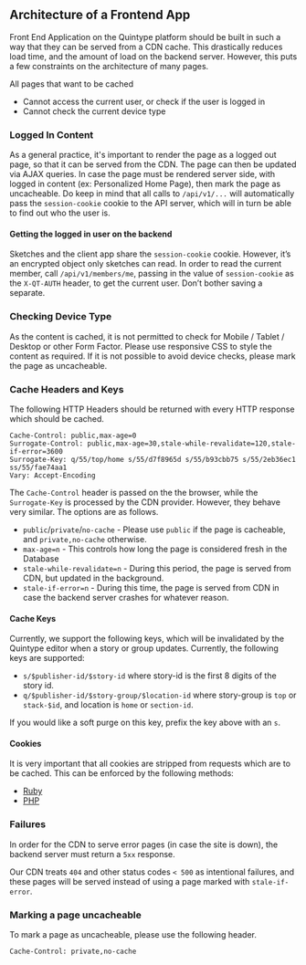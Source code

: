 ## Architecture of a Frontend App

Front End Application on the Quintype platform should be built in such a way that they can be served from a CDN cache. This drastically reduces load time, and the amount of load on the backend server. However, this puts a few constraints on the architecture of many pages.

All pages that want to be cached

* Cannot access the current user, or check if the user is logged in
* Cannot check the current device type

### Logged In Content

As a general practice, it's important to render the page as a logged out page, so that it can be served from the CDN. The page can then be updated via AJAX queries. In case the page must be rendered server side, with logged in content (ex: Personalized Home Page), then mark the page as uncacheable. Do keep in mind that all calls to `/api/v1/...` will automatically pass the `session-cookie` cookie to the API server, which will in turn be able to find out who the user is.

#### Getting the logged in user on the backend

Sketches and the client app share the `session-cookie` cookie. However, it’s an encrypted object only sketches can read. In order to read the current member, call `/api/v1/members/me`, passing in the value of `session-cookie` as the `X-QT-AUTH` header, to get the current user. Don’t bother saving a separate.

### Checking Device Type

As the content is cached, it is not permitted to check for Mobile / Tablet / Desktop or other Form Factor. Please use responsive CSS to style the content as required. If it is not possible to avoid device checks, please mark the page as uncacheable.

### Cache Headers and Keys

The following HTTP Headers should be returned with every HTTP response which should be cached.

```
Cache-Control: public,max-age=0
Surrogate-Control: public,max-age=30,stale-while-revalidate=120,stale-if-error=3600
Surrogate-Key: q/55/top/home s/55/d7f8965d s/55/b93cbb75 s/55/2eb36ec1 ss/55/fae74aa1
Vary: Accept-Encoding
```

The `Cache-Control` header is passed on the the browser, while the `Surrogate-Key` is processed by the CDN provider. However, they behave very similar. The options are as follows.

* `public`/`private`/`no-cache` - Please use `public` if the page is cacheable, and `private,no-cache` otherwise.
* `max-age=n` - This controls how long the page is considered fresh in the Database
* `stale-while-revalidate=n` - During this period, the page is served from CDN, but updated in the background.
* `stale-if-error=n` - During this time, the page is served from CDN in case the backend server crashes for whatever reason.

#### Cache Keys

Currently, we support the following keys, which will be invalidated by the Quintype editor when a story or group updates. Currently, the following keys are supported:

* `s/$publisher-id/$story-id` where story-id is the first 8 digits of the story id.
* `q/$publisher-id/$story-group/$location-id` where story-group is `top` or `stack-$id`, and location is `home` or `section-id`.

If you would like a soft purge on this key, prefix the key above with an `s`.

#### Cookies

It is very important that all cookies are stripped from requests which are to be cached. This can be enforced by the following methods:

* [Ruby](https://github.com/gja/rack-delete_cookies_from_public_requests)
* [PHP](https://github.com/gja/rack-delete_cookies_from_public_requests)

### Failures

In order for the CDN to serve error pages (in case the site is down), the backend server must return a `5xx` response.

Our CDN treats `404` and other status codes `< 500` as intentional failures, and these pages will be served instead of using a page marked with `stale-if-error`.

### Marking a page uncacheable

To mark a page as uncacheable, please use the following header.
```
Cache-Control: private,no-cache
```
